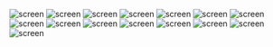 ![screen](https://github.com/arc-arnob/256131_python_project/blob/main/screenshots/Screenshot%20(523).png)
![screen](https://github.com/arc-arnob/256131_python_project/blob/main/screenshots/Screenshot%20(524).png)
![screen](https://github.com/arc-arnob/256131_python_project/blob/main/screenshots/Screenshot%20(525).png)
![screen](https://github.com/arc-arnob/256131_python_project/blob/main/screenshots/Screenshot%20(526).png)
![screen](https://github.com/arc-arnob/256131_python_project/blob/main/screenshots/Screenshot%20(527).png)
![screen](https://github.com/arc-arnob/256131_python_project/blob/main/screenshots/Screenshot%20(528).png)
![screen](https://github.com/arc-arnob/256131_python_project/blob/main/screenshots/Screenshot%20(529).png)
![screen](https://github.com/arc-arnob/256131_python_project/blob/main/screenshots/Screenshot%20(530).png)
![screen](https://github.com/arc-arnob/256131_python_project/blob/main/screenshots/Screenshot%20(531).png)
![screen](https://github.com/arc-arnob/256131_python_project/blob/main/screenshots/Screenshot%20(532).png)
![screen](https://github.com/arc-arnob/256131_python_project/blob/main/screenshots/Screenshot%20(533).png)
![screen](https://github.com/arc-arnob/256131_python_project/blob/main/screenshots/Screenshot%20(534).png)
![screen](https://github.com/arc-arnob/256131_python_project/blob/main/screenshots/Screenshot%20(535).png)
![screen](https://github.com/arc-arnob/256131_python_project/blob/main/screenshots/Screenshot%20(536).png)
![screen](https://github.com/arc-arnob/256131_python_project/blob/main/screenshots/Screenshot%20(537).png)